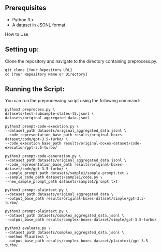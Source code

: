 ## Prerequisites
- Python 3.x
- A dataset in JSONL format.

How to Use

## Setting up:
Clone the repository and navigate to the directory containing preprocess.py.

```shell
git clone [Your Repository URL]
cd [Your Repository Name or Directory]
```

## Running the Script:

You can run the preprocessing script using the following command:


```shell
python3 preprocess.py \
datasets/test-subsample-states-t5.jsonl \
datasets/original_aggregated_data.jsonl
```



```shell
python3 prompt-code-execution.py \
--dataset_path datasets/original_aggregated_data.jsonl \
--code_representation_base_path results/original-boxes-dataset/code/gpt-3.5-turbo/ \
--code_execution_base_path results/original-boxes-dataset/code-execution/gpt-3.5-turbo/
```

```shell
python3 prompt-code-generation.py \
--dataset_path datasets/original_aggregated_data.jsonl \
--code_representation_base_path results/original-boxes-dataset/code/gpt-3.5-turbo/ \
--sample_prompt_path datasets/sample1/sample-prompt.txt \
--sample_code_path datasets/sample1/code.py \
--new_sample_prompt_path datasets/sample1/prompt.txt
```


```shell
python3 prompt-plaintext.py \
--dataset_path datasets/original_aggregated_data \
--output_base_path results/original-boxes-dataset/simple/gpt-3.5-turbo/
```

```shell
python3 prompt-plaintext.py \
--dataset_path datasets/complex_aggregated_data.jsonl \
--output_base_path results/complex-boxes-dataset/simple/gpt-3.5-turbo/
```


```shell
python3 evaluate.py \
--dataset_path datasets/complex_aggregated_data.jsonl \
--method Plaintext \
--output_base_path results/complex-boxes-dataset/plaintext/gpt-3.5-turbo/
```
